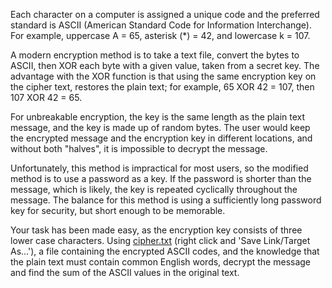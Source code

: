 Each character on a computer is assigned a unique code and the preferred
standard is ASCII (American Standard Code for Information Interchange). For
example, uppercase A = 65, asterisk (*) = 42, and lowercase k = 107.

A modern encryption method is to take a text file, convert the bytes to ASCII,
then XOR each byte with a given value, taken from a secret key. The advantage
with the XOR function is that using the same encryption key on the cipher text,
restores the plain text; for example, 65 XOR 42 = 107, then 107 XOR 42 = 65.

For unbreakable encryption, the key is the same length as the plain text
message, and the key is made up of random bytes. The user would keep the
encrypted message and the encryption key in different locations, and without
both "halves", it is impossible to decrypt the message.

Unfortunately, this method is impractical for most users, so the modified method
is to use a password as a key. If the password is shorter than the message,
which is likely, the key is repeated cyclically throughout the message. The
balance for this method is using a sufficiently long password key for security,
but short enough to be memorable.

Your task has been made easy, as the encryption key consists of three lower case
characters. Using [cipher.txt](project/resources/p059_cipher.txt) (right click
and 'Save Link/Target As...'), a file containing the encrypted ASCII codes, and
the knowledge that the plain text must contain common English words, decrypt the
message and find the sum of the ASCII values in the original text.

